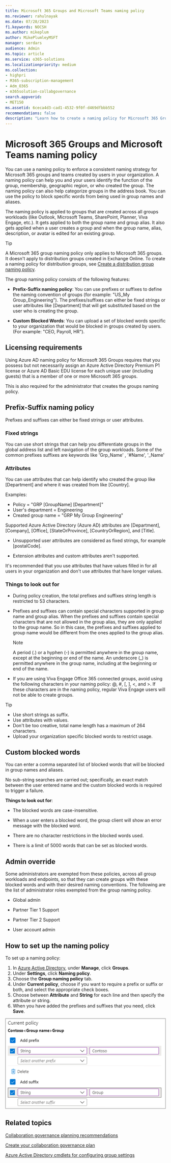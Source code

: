 ```yaml
---
title: Microsoft 365 Groups and Microsoft Teams naming policy
ms.reviewer: rahulnayak
ms.date: 07/28/2023
f1.keywords: NOCSH
ms.author: mikeplum
author: MikePlumleyMSFT
manager: serdars
audience: Admin
ms.topic: article
ms.service: o365-solutions
ms.localizationpriority: medium
ms.collection:
- highpri
- M365-subscription-management
- Adm_O365
- m365solution-collabgovernance
search.appverid:
- MET150
ms.assetid: 6ceca4d3-cad1-4532-9f0f-d469dfbbb552
recommendations: false
description: "Learn how to create a naming policy for Microsoft 365 Groups and Microsoft Teams."
---
```


# Microsoft 365 Groups and Microsoft Teams naming policy

You can use a naming policy to enforce a consistent naming strategy for Microsoft 365 groups  and teams created by users in your organization. A naming policy can help you and your users identify the function of the group, membership, geographic region, or who created the group. The naming policy can also help categorize groups in the address book. You can use the policy to block specific words from being used in group names and aliases.

The naming policy is applied to groups that are created across all groups workloads (like Outlook, Microsoft Teams, SharePoint, Planner, Viva Engage, etc.). It gets applied to both the group name and group alias. It also gets applied when a user creates a group and when the group name, alias, description, or avatar is edited for an existing group.

> [!TIP]
> A Microsoft 365 group naming policy only applies to Microsoft 365 groups. It doesn't apply to distribution groups created in Exchange Online. To create a naming policy for distribution groups, see [Create a distribution group naming policy](/exchange/recipients-in-exchange-online/manage-distribution-groups/create-group-naming-policy).

The group naming policy consists of the following features:

- **Prefix-Suffix naming policy**: You can use prefixes or suffixes to define the naming convention of groups (for example: "US\_My Group\_Engineering"). The prefixes/suffixes can either be fixed strings or user attributes like [Department] that will get substituted based on the user who is creating the group.

- **Custom Blocked Words**: You can upload a set of blocked words specific to your organization that would be blocked in groups created by users. (For example: "CEO, Payroll, HR").

## Licensing requirements

Using Azure AD naming policy for Microsoft 365 Groups requires that you possess but not necessarily assign an Azure Active Directory Premium P1 license or Azure AD Basic EDU license for each unique user (including guests) that is a member of one or more Microsoft 365 groups.

This is also required for the administrator that creates the groups naming policy.

## Prefix-Suffix naming policy

Prefixes and suffixes can either be fixed strings or user attributes.

### Fixed strings

You can use short strings that can help you differentiate groups in the global address list and left navigation of the group workloads. Some of the common prefixes suffixes are keywords like 'Grp\_Name' , '\#Name', '\_Name'

### Attributes

You can use attributes that can help identify who created the group like [Department] and where it was created from like [Country].

Examples:

- Policy = "GRP [GroupName] [Department]"
- User's department = Engineering
- Created group name = "GRP My Group Engineering"

Supported Azure Active Directory (Azure AD) attributes are [Department], [Company], [Office], [StateOrProvince], [CountryOrRegion], and [Title].

- Unsupported user attributes are considered as fixed strings, for example [postalCode].

- Extension attributes and custom attributes aren't supported.

It's recommended that you use attributes that have values filled in for all users in your organization and don't use attributes that have longer values.

### Things to look out for

- During policy creation, the total prefixes and suffixes string length is restricted to 53 characters.

- Prefixes and suffixes can contain special characters supported in group name and group alias. When the prefixes and suffixes contain special characters that are not allowed in the group alias, they are only applied to the group name. So in this case, the prefixes and suffixes applied to group name would be different from the ones applied to the group alias.

  > [!NOTE]
  > A period (.) or a hyphen (-) is permitted anywhere in the group name, except at the beginning or end of the name. An underscore (_) is permitted anywhere in the group name, including at the beginning or end of the name.

- If you are using Viva Engage Office 365 connected groups, avoid using the following characters in your naming policy: @, \#, \[, \], \<, and \>. If these characters are in the naming policy, regular Viva Engage users will not be able to create groups.

> [!Tip]
> - Use short strings as suffix.
> - Use attributes with values.
> - Don't be too creative, total name length has a maximum of 264 characters.
> - Upload your organization specific blocked words to restrict usage.

## Custom blocked words

You can enter a comma separated list of blocked words that will be blocked in group names and aliases.

No sub-string searches are carried out; specifically, an exact match between the user entered name and the custom blocked words is required to trigger a failure.

**Things to look out for**:

- The blocked words are case-insensitive.

- When a user enters a blocked word, the group client will show an error message with the blocked word.

- There are no character restrictions in the blocked words used.

- There is a limit of 5000 words that can be set as blocked words.

## Admin override

Some administrators are exempted from these policies, across all group workloads and endpoints, so that they can create groups with these blocked words and with their desired naming conventions. The following are the list of administrator roles exempted from the group naming policy.

- Global admin

- Partner Tier 1 Support

- Partner Tier 2 Support

- User account admin

## How to set up the naming policy

To set up a naming policy:

1. In [Azure Active Directory](https://aad.portal.azure.com), under **Manage**, click **Groups**.
2. Under **Settings**, click **Naming policy**.
3. Choose the **Group naming policy** tab.
4. Under **Current policy**, choose if you want to require a prefix or suffix or both, and select the appropriate check boxes.
5. Choose between **Attribute** and **String** for each line and then specify the attribute or string.
6. When you have added the prefixes and suffixes that you need, click **Save**.

![Screenshot of the groups naming policy settings in Azure Active Directory.](../media/groups-naming-policy-azure.png)

## Related topics

[Collaboration governance planning recommendations](collaboration-governance-overview.md#collaboration-governance-planning-recommendations)

[Create your collaboration governance plan](collaboration-governance-first.md)

[Azure Active Directory cmdlets for configuring group settings](/azure/active-directory/enterprise-users/groups-settings-cmdlets)
